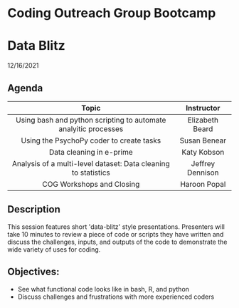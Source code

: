 # Coding Outreach Group Bootcamp
# Data Blitz
12/16/2021


## Agenda
| Topic                             | Instructor |
|:------------------------------------:| :-----------:|
| Using bash and python scripting to automate analyitic processes | Elizabeth Beard |
| Using the PsychoPy coder to create tasks | Susan Benear |
| Data cleaning in e-prime | Katy Kobson |
| Analysis of a multi-level dataset: Data cleaning to statistics | Jeffrey Dennison |
| COG Workshops and Closing | Haroon Popal |


## Description
This session features short 'data-blitz' style presentations. Presenters will take 10 minutes to review a piece of code or scripts they have written and discuss the challenges, inputs, and outputs of the code to demonstrate the wide variety of uses for coding.

## Objectives:
- See what functional code looks like in bash, R, and python
- Discuss challenges and frustrations with more experienced coders
